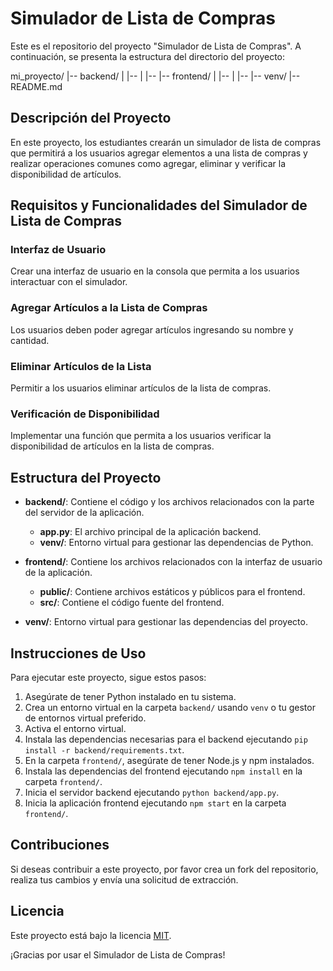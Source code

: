 # Simulador de Lista de Compras

Este es el repositorio del proyecto "Simulador de Lista de Compras". A continuación, se presenta la estructura del directorio del proyecto:

mi_proyecto/
|-- backend/
| |-- 
| |-- 
|-- frontend/
| |-- 
| |-- 
|-- venv/
|-- README.md


## Descripción del Proyecto

En este proyecto, los estudiantes crearán un simulador de lista de compras que permitirá a los usuarios agregar elementos a una lista de compras y realizar operaciones comunes como agregar, eliminar y verificar la disponibilidad de artículos.

## Requisitos y Funcionalidades del Simulador de Lista de Compras

### Interfaz de Usuario

Crear una interfaz de usuario en la consola que permita a los usuarios interactuar con el simulador.

### Agregar Artículos a la Lista de Compras

Los usuarios deben poder agregar artículos ingresando su nombre y cantidad.

### Eliminar Artículos de la Lista

Permitir a los usuarios eliminar artículos de la lista de compras.

### Verificación de Disponibilidad

Implementar una función que permita a los usuarios verificar la disponibilidad de artículos en la lista de compras.

## Estructura del Proyecto

- **backend/**: Contiene el código y los archivos relacionados con la parte del servidor de la aplicación.
  - **app.py**: El archivo principal de la aplicación backend.
  - **venv/**: Entorno virtual para gestionar las dependencias de Python.

- **frontend/**: Contiene los archivos relacionados con la interfaz de usuario de la aplicación.
  - **public/**: Contiene archivos estáticos y públicos para el frontend.
  - **src/**: Contiene el código fuente del frontend.

- **venv/**: Entorno virtual para gestionar las dependencias del proyecto.

## Instrucciones de Uso

Para ejecutar este proyecto, sigue estos pasos:

1. Asegúrate de tener Python instalado en tu sistema.
2. Crea un entorno virtual en la carpeta `backend/` usando `venv` o tu gestor de entornos virtual preferido.
3. Activa el entorno virtual.
4. Instala las dependencias necesarias para el backend ejecutando `pip install -r backend/requirements.txt`.
5. En la carpeta `frontend/`, asegúrate de tener Node.js y npm instalados.
6. Instala las dependencias del frontend ejecutando `npm install` en la carpeta `frontend/`.
7. Inicia el servidor backend ejecutando `python backend/app.py`.
8. Inicia la aplicación frontend ejecutando `npm start` en la carpeta `frontend/`.

## Contribuciones

Si deseas contribuir a este proyecto, por favor crea un fork del repositorio, realiza tus cambios y envía una solicitud de extracción.

## Licencia

Este proyecto está bajo la licencia [MIT](LICENSE).

¡Gracias por usar el Simulador de Lista de Compras!
